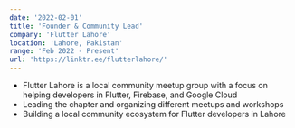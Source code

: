 ```yaml
---
date: '2022-02-01'
title: 'Founder & Community Lead'
company: 'Flutter Lahore'
location: 'Lahore, Pakistan'
range: 'Feb 2022 - Present'
url: 'https://linktr.ee/flutterlahore/'
---
```


- Flutter Lahore is a local community meetup group with a focus on helping developers in Flutter, Firebase, and Google Cloud
- Leading the chapter and organizing different meetups and workshops
- Building a local community ecosystem for Flutter developers in Lahore
